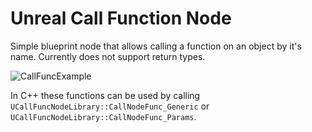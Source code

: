# Unreal Call Function Node

Simple blueprint node that allows calling a function on an object by it's name. Currently does not support return types.

![CallFuncExample](https://user-images.githubusercontent.com/9076286/140607568-b95ff235-8d12-4041-b6b4-4c350e75c6a4.png)

In C++ these functions can be used by calling `UCallFuncNodeLibrary::CallNodeFunc_Generic` or `UCallFuncNodeLibrary::CallNodeFunc_Params`.
